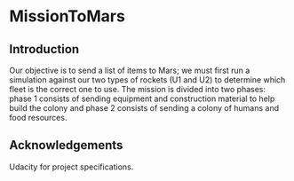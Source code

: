 # MissionToMars

## Introduction

Our objective is to send a list of items to Mars; we must first run a simulation against our two types of rockets (U1 and U2) to determine which fleet is the correct one to use. The mission is divided into two phases: phase 1 consists of sending equipment and construction material to help build the colony and phase 2 consists of sending a colony of humans and food resources.

## Acknowledgements

Udacity for project specifications.



